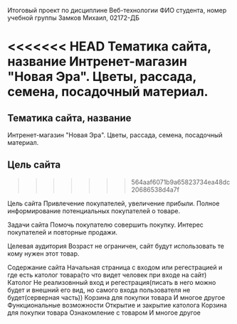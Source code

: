 Итоговый проект по дисциплине Веб-технологии
ФИО студента, номер учебной группы
Замков Михаил, 02172-ДБ

<<<<<<< HEAD
Тематика сайта, название
Интренет-магазин "Новая Эра". Цветы, рассада, семена, посадочный материал.
=======
## Тематика сайта, название

Интренет-магазин "Новая Эра". Цветы, рассада, семена, посадочный материал.

## Цель сайта 
>>>>>>> 564aaf6071b9a65823734ea48dc20686538d4a7f

Цель сайта
Привлечение покупателей, увеличение прибыли. Полное информирование потенциальных покупателей о товаре.

Задачи сайта
Помочь покупателю совершить покупку. Интерес покупателей и повторные продажи.

Целевая аудитория
Возраст не ограничен, сайт будут использовать те кому нужен этот товар.

Содержание сайта
Начальная страница с входом или регестрацией и где есть католог товара(то что видет человек при входе на сайт)
Католог
Не реализовнный вход и регестрация(писать в него можно будет и внешний его вид, но самого входа пользователя не будет(серверная часть))
Корзина для покупки товара
И многое другое
Функциональные возможности
Открытие и закрытие католога
Корзина для покупки товара
Ознакомление с товаром
И многое другое